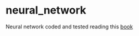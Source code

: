 # neural_network
Neural network coded and tested reading this [book](https://www.amazon.it/Make-Your-Own-Neural-Network/dp/1530826608)
